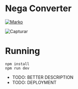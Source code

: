 # Nega Converter

[![Marko](https://img.shields.io/badge/marko)]()

![Capturar](https://github.com/user-attachments/assets/e027768b-c322-4006-ae22-34a97bc6f53b)



# Running

```
npm install
npm run dev
```

- TODO: BETTER DESCRIPTION
- TODO: DEPLOYMENT
